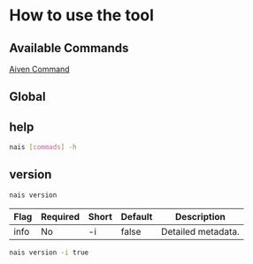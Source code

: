 # How to use the tool

## Available Commands

[Aiven Command](aiven/aiven.md)

## Global

## help

```bash
nais [commads] -h
```

## version

```bash
nais version
```

| Flag              | Required    | Short   |Default            |Description                                |      
|-------------------|-------------|---------|-------------------|-------------------------------------------|
| info              | No          | -i      | false             | Detailed metadata.                        |

```bash
nais version -i true
```